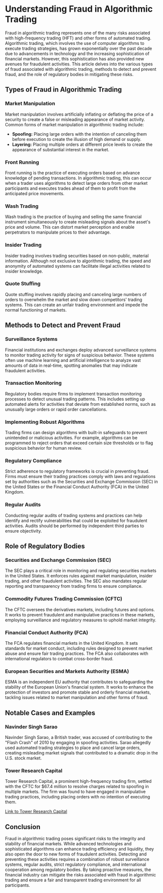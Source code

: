 # Understanding Fraud in Algorithmic Trading

Fraud in algorithmic trading represents one of the many risks associated with high-frequency trading (HFT) and other forms of automated trading. Algorithmic trading, which involves the use of computer algorithms to execute trading strategies, has grown exponentially over the past decade due to advancements in technology and the increasing sophistication of financial markets. However, this sophistication has also provided new avenues for fraudulent activities. This article delves into the various types of fraud associated with algorithmic trading, methods to detect and prevent fraud, and the role of regulatory bodies in mitigating these risks.

## Types of Fraud in Algorithmic Trading

### Market Manipulation

Market manipulation involves artificially inflating or deflating the price of a security to create a false or misleading appearance of market activity. Common forms of market manipulation in algorithmic trading include:

- **Spoofing:** Placing large orders with the intention of canceling them before execution to create the illusion of high demand or supply.
- **Layering:** Placing multiple orders at different price levels to create the appearance of substantial interest in the market.

### Front Running

Front running is the practice of executing orders based on advance knowledge of pending transactions. In algorithmic trading, this can occur when a trader uses algorithms to detect large orders from other market participants and executes trades ahead of them to profit from the anticipated price movements.

### Wash Trading

Wash trading is the practice of buying and selling the same financial instrument simultaneously to create misleading signals about the asset's price and volume. This can distort market perception and enable perpetrators to manipulate prices to their advantage.

### Insider Trading

Insider trading involves trading securities based on non-public, material information. Although not exclusive to algorithmic trading, the speed and anonymity of automated systems can facilitate illegal activities related to insider knowledge.

### Quote Stuffing

Quote stuffing involves rapidly placing and canceling large numbers of orders to overwhelm the market and slow down competitors' trading systems. This can create an unfair trading environment and impede the normal functioning of markets.

## Methods to Detect and Prevent Fraud

### Surveillance Systems

Financial institutions and exchanges deploy advanced surveillance systems to monitor trading activity for signs of suspicious behavior. These systems often use machine learning and artificial intelligence to analyze vast amounts of data in real-time, spotting anomalies that may indicate fraudulent activities.

### Transaction Monitoring

Regulatory bodies require firms to implement transaction monitoring processes to detect unusual trading patterns. This includes setting up automated alerts for activities that deviate from established norms, such as unusually large orders or rapid order cancellations.

### Implementing Robust Algorithms

Trading firms can design algorithms with built-in safeguards to prevent unintended or malicious activities. For example, algorithms can be programmed to reject orders that exceed certain size thresholds or to flag suspicious behavior for human review.

### Regulatory Compliance

Strict adherence to regulatory frameworks is crucial in preventing fraud. Firms must ensure their trading practices comply with laws and regulations set by authorities such as the Securities and Exchange Commission (SEC) in the United States or the Financial Conduct Authority (FCA) in the United Kingdom.

### Regular Audits

Conducting regular audits of trading systems and practices can help identify and rectify vulnerabilities that could be exploited for fraudulent activities. Audits should be performed by independent third parties to ensure objectivity.

## Role of Regulatory Bodies

### Securities and Exchange Commission (SEC)

The SEC plays a critical role in monitoring and regulating securities markets in the United States. It enforces rules against market manipulation, insider trading, and other fraudulent activities. The SEC also mandates regular reporting and transparency from trading firms to ensure compliance.

### Commodity Futures Trading Commission (CFTC)

The CFTC oversees the derivatives markets, including futures and options. It works to prevent fraudulent and manipulative practices in these markets, employing surveillance and regulatory measures to uphold market integrity.

### Financial Conduct Authority (FCA)

The FCA regulates financial markets in the United Kingdom. It sets standards for market conduct, including rules designed to prevent market abuse and ensure fair trading practices. The FCA also collaborates with international regulators to combat cross-border fraud.

### European Securities and Markets Authority (ESMA)

ESMA is an independent EU authority that contributes to safeguarding the stability of the European Union's financial system. It works to enhance the protection of investors and promote stable and orderly financial markets, tackling issues related to market manipulation and other forms of fraud.

## Notable Cases and Examples

### Navinder Singh Sarao

Navinder Singh Sarao, a British trader, was accused of contributing to the "Flash Crash" of 2010 by engaging in spoofing activities. Sarao allegedly used automated trading strategies to place and cancel large orders, creating misleading market signals that contributed to a dramatic drop in the U.S. stock market.

### Tower Research Capital

Tower Research Capital, a prominent high-frequency trading firm, settled with the CFTC for $67.4 million to resolve charges related to spoofing in multiple markets. The firm was found to have engaged in manipulative trading practices, including placing orders with no intention of executing them.

[Link to Tower Research Capital](https://www.tower-research.com/)

## Conclusion

Fraud in algorithmic trading poses significant risks to the integrity and stability of financial markets. While advanced technologies and sophisticated algorithms can enhance trading efficiency and liquidity, they also open the door to new forms of fraudulent activities. Detecting and preventing these activities requires a combination of robust surveillance systems, regular audits, strict regulatory compliance, and international cooperation among regulatory bodies. By taking proactive measures, the financial industry can mitigate the risks associated with fraud in algorithmic trading and ensure a fair and transparent trading environment for all participants.